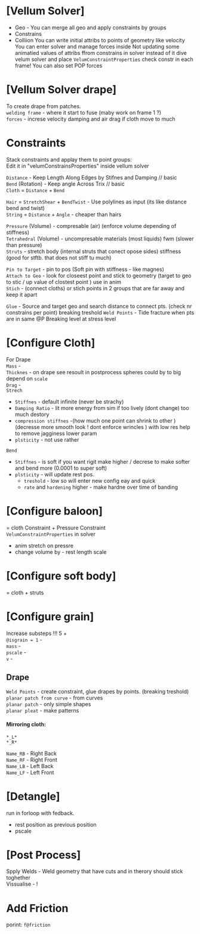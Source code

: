 
# [Vellum Solver]
- Geo - You can merge all geo and apply constraints by groups  
- Constrains 
- Colliion
You can write initial attribs to points of geometry like velocity  
You can enter solver and manage forces inside 
Not updating some animatied values of attribs ffrom constrains in solver  instead of it dive velum solver and place `VelumConstraintProperties` check constr in each frame! You can also set POP forces   
# [Vellum Solver drape]
To create drape from patches.  
`welding frame` - where it start to fuse  (maby work on frame 1 ?)   
`forces` - increse velocity damping and air drag if cloth move to much  

# Constraints
Stack constraints and applay them to point groups:  
Edit it in "velumConstrainsProperties" inside vellum solver   

`Distance` - Keep Length Along Edges by Stifnes and Damping // basic    
`Bend` (Rotation) - Keep angle Across Trix // basic   
`Cloth` = `Distance` + `Bend`  

`Hair` = `StretchShear` + `BendTwist` - Use polylines as input (its like distance bend and twist)    
`String`  = `Distance` + `Angle` - cheaper than hairs    

`Pressure` (Volume) - compresable (air) (enforce volume depending of stiffness)    
`Tetrahedral` (Volume) - uncompresable materials (most liquids) fwm (slower than pressure)          
`Struts` - stretch body (internal struts that conect opose sides)  stiffness (good for stftb. that does not stiff tu much)    

`Pin to Target` - pin to pos (Soft pin with stiffness - like magnes)    
`Attach to Geo` - look for closeest point and stick to geometry (target to geo to stic / up value of clostest point ) use in anim   
`Stich` - (connect cloths) or stich points in 2 groups that are far away and keep it apart    

`Glue`  -  Source and target geo and search distance to connect pts. (check nr constrains per point)   breaking treshold 
`Weld Points` - Tide fracture when pts are in same @P     Breaking level at stress level   


# [Configure Cloth]
 For Drape   
`Mass` -   
`Thicknes` - on drape see resoult in postprocess spheres could by to big  depend on `scale`     
`Drag` -    
`Strech`   
- `Stiffnes` - default infinite (never be strachy) 
- `Damping Ratio` - lit more energy from sim  if too lively  (dont change) too much destory  
- `compression stiffnes` -(how much one point can shrink to other )  (decresse more smooth look ! dont enforce wrincles ) with low res help to remove jagginess lower param  
- `plsticity` - not use rather  

`Bend`
- `Stiffnes` - is soft if you want rigit make higher  / decrese to make softer  and bend more  (0.0001 to super soft)
- `plsticity` - will update rest pos.   
  - `treshold` - low so will enter new config eay and quick     
  - `rate` and  `hardening` higher - make hardne over time of banding    
 
 
# [Configure baloon]
= cloth Constraint + Pressure Constraint     
`VelumConstraintProperties` in solver   
- anim stretch on pressre   
- change volume by - rest length scale    

# [Configure soft body]
= cloth + struts     

# [Configure grain]
Increase substeps !!! 5 +   
`@isgrain = 1` -   
`mass` -   
`pscale` -   
`v` -   


## Drape

`Weld Points` - create constraint, glue drapes by points.  (breaking treshold)  
`planar patch from curve` - from curves   
`planar patch` - only simple shapes   
`planar pleat` - make patterns   

#### Mirroring cloth: 

`*_L*`  
`*_R*`  
 
`Name_RB` -   Right Back  
`Name_RF` -   Right Front  
`Name_LB` -   Left Back  
`Name_LF` -   Left Front  

# [Detangle]
run in forloop with fedback.   
- rest position as previous position   
- pscale  

# [Post Process]
Spply Welds - Weld geometry that have cuts  and in therory should stick toghether   
Vissualise - !  

# Add  Friction 
porint: `f@friction`  
